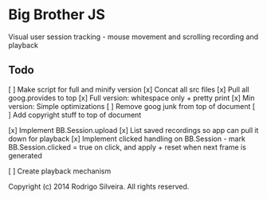 Big Brother JS
==============

Visual user session tracking - mouse movement and scrolling recording and playback

Todo
----

[ ] Make script for full and minify version
  [x] Concat all src files
  [x] Pull all goog.provides to top
  [x] Full version: whitespace only + pretty print
  [x] Min version: Simple optimizations
  [ ] Remove goog junk from top of document
  [ ] Add copyright stuff to top of document

[x] Implement BB.Session.upload
[x] List saved recordings so app can pull it down for playback
[x] Implement clicked handling on BB.Session - mark BB.Session.clicked = true on click, and apply + reset when next frame is generated

[ ] Create playback mechanism

Copyright (c) 2014 Rodrigo Silveira. All rights reserved.

